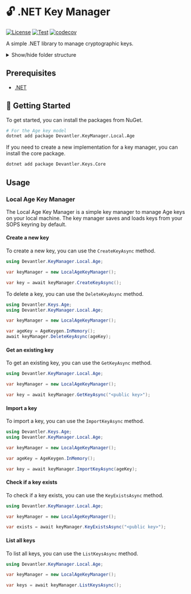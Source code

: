 # 🔓 .NET Key Manager

[![License](https://img.shields.io/badge/License-Apache_2.0-blue.svg)](https://opensource.org/licenses/Apache-2.0)
[![Test](https://github.com/devantler/dotnet-key-manager/actions/workflows/test.yaml/badge.svg)](https://github.com/devantler/dotnet-key-manager/actions/workflows/test.yaml)
[![codecov](https://codecov.io/gh/devantler/dotnet-key-manager/graph/badge.svg?token=RhQPb4fE7z)](https://codecov.io/gh/devantler/dotnet-key-manager)

A simple .NET library to manage cryptographic keys.

<details>
  <summary>Show/hide folder structure</summary>

<!-- readme-tree start -->
```
.
├── .github
│   └── workflows
├── Devantler.KeyManager.Core
│   └── Models
├── Devantler.KeyManager.Local.Age
│   └── assets
│       └── templates
│           └── sops
└── Devantler.KeyManager.Local.Age.Tests
    └── LocalAgeKeyManagerTests

10 directories
```
<!-- readme-tree end -->

</details>

## Prerequisites

- [.NET](https://dotnet.microsoft.com/en-us/)

## 🚀 Getting Started

To get started, you can install the packages from NuGet.

```bash
# For the Age key model
dotnet add package Devantler.KeyManager.Local.Age
```

If you need to create a new implementation for a key manager, you can install the core package.

```bash
dotnet add package Devantler.Keys.Core
```

## Usage

### Local Age Key Manager

The Local Age Key Manager is a simple key manager to manage Age keys on your local machine. The key manager saves and loads keys from your SOPS keyring by default.

#### Create a new key

To create a new key, you can use the `CreateKeyAsync` method.

```csharp
using Devantler.KeyManager.Local.Age;

var keyManager = new LocalAgeKeyManager();

var key = await keyManager.CreateKeyAsync();
```

To delete a key, you can use the `DeleteKeyAsync` method.

```csharp
using Devantler.Keys.Age;
using Devantler.KeyManager.Local.Age;

var keyManager = new LocalAgeKeyManager();

var ageKey = AgeKeygen.InMemory();
await keyManager.DeleteKeyAsync(ageKey);
```

#### Get an existing key

To get an existing key, you can use the `GetKeyAsync` method.

```csharp
using Devantler.KeyManager.Local.Age;

var keyManager = new LocalAgeKeyManager();

var key = await keyManager.GetKeyAsync("<public key>");
```

#### Import a key

To import a key, you can use the `ImportKeyAsync` method.

```csharp
using Devantler.Keys.Age;
using Devantler.KeyManager.Local.Age;

var keyManager = new LocalAgeKeyManager();

var ageKey = AgeKeygen.InMemory();

var key = await keyManager.ImportKeyAsync(ageKey);
```

#### Check if a key exists

To check if a key exists, you can use the `KeyExistsAsync` method.

```csharp
using Devantler.KeyManager.Local.Age;

var keyManager = new LocalAgeKeyManager();

var exists = await keyManager.KeyExistsAsync("<public key>");
```

#### List all keys

To list all keys, you can use the `ListKeysAsync` method.

```csharp
using Devantler.KeyManager.Local.Age;

var keyManager = new LocalAgeKeyManager();

var keys = await keyManager.ListKeysAsync();
```
